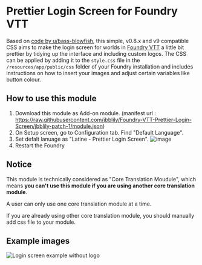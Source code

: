 # Prettier Login Screen for Foundry VTT
Based on [code by u/bass-blowfish](https://www.reddit.com/r/FoundryVTT/comments/nmbq55/version_2_more_user_friendly_login_screen/), this simple, v0.8.x and v9 compatible CSS aims to make the login screen for worlds in [Foundry VTT](https://www.foundryvtt.com/) a little bit prettier by tidying up the interface and including custom logos. The CSS can be applied by adding it to the `style.css` file in the `/resources/app/public/css` folder of your Foundry installation and includes instructions on how to insert your images and adjust certain variables like button colour.

## How to use this module
1. Download this module as Add-on module. (manifest url : https://raw.githubusercontent.com/jbblily/Foundry-VTT-Prettier-Login-Screen/jbblily-patch-1/module.json)
2. On Setup screen, go to Configuration tab. Find "Default Language".
3. Set defalt lanuage as "Latine - Prettier Login Screen". 
![image](https://user-images.githubusercontent.com/18694887/155840581-859ce741-cd48-490e-9fcd-9173b4aeca59.png)
4. Restart the Foundry

## Notice
This module is technically considered as "Core Translation Moudule", which means **you can't use this module if you are using another core translation module**.

A user can only use one core translation module at a time. 

If you are already using other core translation module, you should manually add css file to your module.


## Example images
![Login screen example without logo](https://static.dnd.theepicsnowwolf.com/naoulan/foundry/css_example_with_world_title.jpg)
